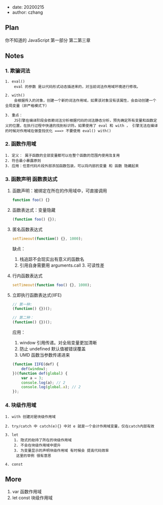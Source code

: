 -   date: 20200215
-   author: czhang

## Plan

你不知道的 JavaScript 第一部分 第二第三章

## Notes

### 1. 欺骗词法

    1. eval()
        eval 的参数 是以代码形式动态插进来的，对当前词法作用域环境进行修改。

    2. with()
        会根据传入的对象，创建一个新的词法作用域，如果该对象没有该属性，会自动创建一个全局变量（非严格模式下）

    3. 重点：
        JS引擎在编译阶段会依赖词法分析根据代码的词法静态分析，预先确定所有变量和函数定义的位置，在执行过程中快速的找到标识符。如果使用了 eval 和 with ， 引擎无法在编译的时候对作用域在做查找优化 ===> 不要使用 eval() with()

### 2. 函数作用域

    1. 定义： 属于函数的全部变量都可以在整个函数的范围内使用及复用
    2. 符合最小暴露原则
    3. 应用：任意代码片段外部添加函数包装，可以将内部的变量 和 函数 隐藏起来

### 3. 函数声明 函数表达式

1. 函数声明：被绑定在所在的作用域中，可直接调用

    ```js
    function foo() {}
    ```

2. 函数表达式：变量隐藏

    ```js
    (function foo() {});
    ```

3. 匿名函数表达式

    ```js
    setTimeout(function() {}, 1000);
    ```

    缺点：

    1. 栈追踪不会现实出有意义的函数名
    2. 引用自身需要用 arguments.call 3. 可读性差

4. 行内函数表达式

    ```js
    setTimeout(function foo() {}, 1000);
    ```

5. 立即执行函数表达式(IIFE)

    ```js
    // 第一种:
    (function() {})();
    ```

    ```js
    // 第二种：
    (function() {})();
    ```

    应用：

    1. window 引用传递。对全局变量更加清晰
    2. 防止 undefined 默认值被错误覆盖
    3. UMD 函数当参数传递进来

    ```js
    (function IIFE(def) {
        def(window);
    })(function def(global) {
        var a = 3;
        console.log(a); // 2
        console.log(global.a); // 2
    });
    ```

### 4. 块级作用域

    1. with 创建对是块级作用域

    2. try/catch 中 catch(e){} 中对 e 就是一个会计作用域变量，仅在catch内部有效

    3. let
        1. 隐式的劫持了所在的块级作用域
        2. 不会在块级作用域中提升
        3. 为变量显示的声明块级作用域 有时候会 提高代码效率
         这里的举例 很有意思

    4. const

## More

1. var 函数作用域
2. let const 块级作用域
